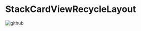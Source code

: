 # StackCardViewRecycleLayout
![github](https://github.com/snowDreams/StackCardViewRecycleLayout/raw/master/动画效果2.gif)
